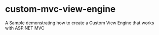 custom-mvc-view-engine
======================

A Sample demonstrating how to create a Custom View Engine that works with ASP.NET MVC
